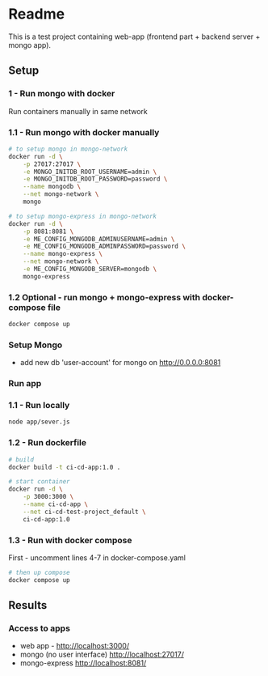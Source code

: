 # Readme

This is a test project containing web-app (frontend part + backend server + mongo app).

## Setup

### 1 - Run mongo with docker

Run containers manually in same network

### 1.1 - Run mongo with docker manually

```bash
# to setup mongo in mongo-network
docker run -d \
    -p 27017:27017 \
    -e MONGO_INITDB_ROOT_USERNAME=admin \
    -e MONGO_INITDB_ROOT_PASSWORD=password \
    --name mongodb \
    --net mongo-network \
    mongo

# to setup mongo-express in mongo-network
docker run -d \
    -p 8081:8081 \
    -e ME_CONFIG_MONGODB_ADMINUSERNAME=admin \
    -e ME_CONFIG_MONGODB_ADMINPASSWORD=password \
    --name mongo-express \
    --net mongo-network \
    -e ME_CONFIG_MONGODB_SERVER=mongodb \
    mongo-express
```

### 1.2 Optional - run mongo + mongo-express with docker-compose file

```bash
docker compose up
```

### Setup Mongo

- add new db 'user-account' for mongo on <http://0.0.0.0:8081>

### Run app

### 1.1 - Run locally

```bash
node app/sever.js
```

### 1.2 - Run dockerfile

```bash
# build
docker build -t ci-cd-app:1.0 .

# start container
docker run -d \
    -p 3000:3000 \
    --name ci-cd-app \
    --net ci-cd-test-project_default \
    ci-cd-app:1.0
```

### 1.3 - Run with docker compose

First - uncomment lines 4-7 in docker-compose.yaml

```bash
# then up compose
docker compose up
```

## Results

### Access to apps

- web app - <http://localhost:3000/>
- mongo (no user interface) <http://localhost:27017/>
- mongo-express <http://localhost:8081/>  
